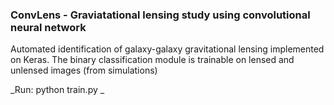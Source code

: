 ### ConvLens - Graviatational lensing study using convolutional neural network

Automated identification of galaxy-galaxy gravitational lensing implemented on Keras. The binary classification module is trainable on lensed and unlensed images (from simulations)

_Run: python train.py _
